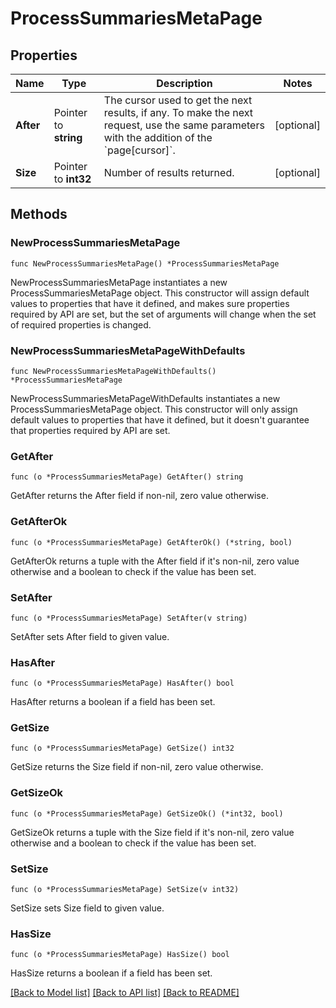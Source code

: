 # ProcessSummariesMetaPage

## Properties

| Name      | Type                  | Description                                                                                                                                           | Notes      |
| --------- | --------------------- | ----------------------------------------------------------------------------------------------------------------------------------------------------- | ---------- |
| **After** | Pointer to **string** | The cursor used to get the next results, if any. To make the next request, use the same parameters with the addition of the &#x60;page[cursor]&#x60;. | [optional] |
| **Size**  | Pointer to **int32**  | Number of results returned.                                                                                                                           | [optional] |

## Methods

### NewProcessSummariesMetaPage

`func NewProcessSummariesMetaPage() *ProcessSummariesMetaPage`

NewProcessSummariesMetaPage instantiates a new ProcessSummariesMetaPage object.
This constructor will assign default values to properties that have it defined,
and makes sure properties required by API are set, but the set of arguments
will change when the set of required properties is changed.

### NewProcessSummariesMetaPageWithDefaults

`func NewProcessSummariesMetaPageWithDefaults() *ProcessSummariesMetaPage`

NewProcessSummariesMetaPageWithDefaults instantiates a new ProcessSummariesMetaPage object.
This constructor will only assign default values to properties that have it defined,
but it doesn't guarantee that properties required by API are set.

### GetAfter

`func (o *ProcessSummariesMetaPage) GetAfter() string`

GetAfter returns the After field if non-nil, zero value otherwise.

### GetAfterOk

`func (o *ProcessSummariesMetaPage) GetAfterOk() (*string, bool)`

GetAfterOk returns a tuple with the After field if it's non-nil, zero value otherwise
and a boolean to check if the value has been set.

### SetAfter

`func (o *ProcessSummariesMetaPage) SetAfter(v string)`

SetAfter sets After field to given value.

### HasAfter

`func (o *ProcessSummariesMetaPage) HasAfter() bool`

HasAfter returns a boolean if a field has been set.

### GetSize

`func (o *ProcessSummariesMetaPage) GetSize() int32`

GetSize returns the Size field if non-nil, zero value otherwise.

### GetSizeOk

`func (o *ProcessSummariesMetaPage) GetSizeOk() (*int32, bool)`

GetSizeOk returns a tuple with the Size field if it's non-nil, zero value otherwise
and a boolean to check if the value has been set.

### SetSize

`func (o *ProcessSummariesMetaPage) SetSize(v int32)`

SetSize sets Size field to given value.

### HasSize

`func (o *ProcessSummariesMetaPage) HasSize() bool`

HasSize returns a boolean if a field has been set.

[[Back to Model list]](../README.md#documentation-for-models) [[Back to API list]](../README.md#documentation-for-api-endpoints) [[Back to README]](../README.md)
